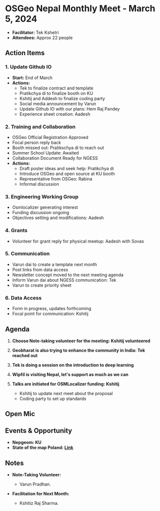 # OSGeo Nepal Monthly Meet - March 5, 2024

- **Facilitator:** Tek Kshetri
- **Attendees:** Approx 22 people

## Action Items

### 1. Update Github IO
- **Start:** End of March
- **Actions:**
  - Tek to finalize contract and template
  - Pratikchya di to finalize booth on KU
  - Kshitij and Addesh to finalize coding party
  - Social media announcement by Varun
  - Update Github IO with our plans: Hem Raj Pandey
  - Experience sheet creation: Aadesh

### 2. Training and Collaboration
- OSGeo Official Registration Approved
- Focal person reply back
- Booth missed out: Pratikschya di to reach out
- Summer School Update: Awaited
- Collaboration Document Ready for NGESS
- **Actions:**
  - Draft poster ideas and seek help: Pratikchya di
  - Introduce OSGeo and open source at KU booth
  - Representative from OSGeo: Rabina
  - Informal discussion

### 3. Engineering Working Group
- Osmlocalizer generating interest
- Funding discussion ongoing
- Objectives setting and modifications: Aadesh

### 4. Grants
- Volunteer for grant reply for physical meetup: Aadesh with Sovas

### 5. Communication
- Varun dai to create a template next month
- Post links from data access
- Newsletter concept moved to the next meeting agenda
- Inform Varun dai about NGESS communication: Tek
- Varun to create priority sheet

### 6. Data Access
- Form in progress, updates forthcoming
- Focal point for communication: Kshitij

## Agenda

1. **Choose Note-taking volunteer for the meeting: Kshitij volunteered**

2. **Geobharat is also trying to enhance the community in India: Tek reached out** 

3. **Tek is doing a session on the introduction to deep learning** 

4. **Wipfil is visiting Nepal, let's support as much as we can**   

5. **Talks are initiated for OSMLocalizer funding: Kshitij** 
   - Kshitij to update next meet about the proposal 
   - Coding party to set up standards 

## Open Mic

## Events & Opportunity

- **Nepgeom: KU**
- **State of the map Poland: [Link](https://stateofthemap.eu/)**

## Notes

- **Note-Taking Volunteer:**
  - Varun Pradhan.

- **Facilitation for Next Month:**
  - Kshitiz Raj Sharma.
